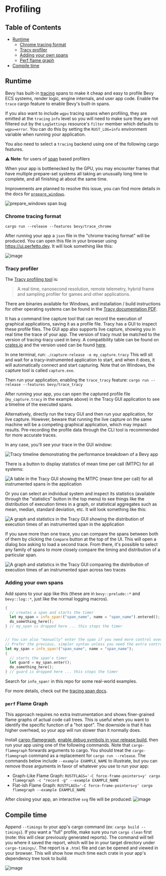 # Profiling

## Table of Contents

- [Runtime](#runtime)
  - [Chrome tracing format](#chrome-tracing-format)
  - [Tracy profiler](#tracy-profiler)
  - [Adding your own spans](#adding-your-own-spans)
  - [Perf flame graph](#perf-flame-graph)
- [Compile time](#compile-time)

## Runtime

Bevy has built-in [tracing](https://github.com/tokio-rs/tracing) spans to make it cheap and easy to profile Bevy ECS systems, render logic, engine internals, and user app code. Enable the `trace` cargo feature to enable Bevy's built-in spans.

If you also want to include `wgpu` tracing spans when profiling, they are emitted at the `tracing` `info` level so you will need to make sure they are not filtered out by the `LogSettings` resource's `filter` member which defaults to `wgpu=error`. You can do this by setting the `RUST_LOG=info` environment variable when running your application.

You also need to select a `tracing` backend using one of the following cargo features.

**⚠️ Note**: for users of [span](https://docs.rs/tracing/0.1.37/tracing/index.html) based profilers

When your app is bottlenecked by the GPU, you may encounter frames that have multiple prepare-set systems all taking an unusually long time to complete, and all finishing at about the same time.

Improvements are planned to resolve this issue, you can find more details in the docs for [`prepare_windows`](https://docs.rs/bevy/latest/bevy/render/view/fn.prepare_windows.html).

![prepare_windows span bug](https://github.com/bevyengine/bevy/assets/2771466/15c0819b-0e07-4665-aa1e-579caa24fece)

### Chrome tracing format

`cargo run --release --features bevy/trace_chrome`

After running your app a `json` file in the "chrome tracing format" will be produced. You can open this file in your browser using <https://ui.perfetto.dev>. It will look something like this:

![image](https://user-images.githubusercontent.com/2694663/141657409-6f4a3ad3-59b6-4378-95ba-66c0dafecd8e.png)

### Tracy profiler

The [Tracy profiling tool](https://github.com/wolfpld/tracy) is:
> A real time, nanosecond resolution, remote telemetry, hybrid frame and sampling profiler for games and other applications.

There are binaries available for Windows, and installation / build instructions for other operating systems can be found in the [Tracy documentation PDF](https://github.com/wolfpld/tracy/releases/latest/download/tracy.pdf).

It has a command line capture tool that can record the execution of graphical applications, saving it as a profile file. Tracy has a GUI to inspect these profile files. The GUI app also supports live capture, showing you in real time the trace of your app. The version of tracy must be matched to the version of tracing-tracy used in bevy. A compatibility table can be found on [crates.io](https://crates.io/crates/tracing-tracy) and the version used can be found [here](https://github.com/bevyengine/bevy/blob/latest/crates/bevy_log/Cargo.toml#L22).

In one terminal, run:
`./capture-release -o my_capture.tracy`
This will sit and wait for a tracy-instrumented application to start, and when it does, it will automatically connect and start capturing. Note that on Windows, the capture tool is called `capture.exe`.

Then run your application, enabling the `trace_tracy` feature:
`cargo run --release --features bevy/trace_tracy`

After running your app, you can open the captured profile file (`my_capture.tracy` in the example above) in the Tracy GUI application to see a timeline of the executed spans.

Alternatively, directly run the tracy GUI and then run your application, for live capture. However, beware that running the live capture on the same machine will be a competing graphical application, which may impact results. Pre-recording the profile data through the CLI tool is recommended for more accurate traces.

In any case, you'll see your trace in the GUI window:

![Tracy timeline demonstrating the performance breakdown of a Bevy app](https://user-images.githubusercontent.com/302146/163988636-25c017ab-64bc-4da7-a897-a80098b667ef.png)

There is a button to display statistics of mean time per call (MTPC) for all systems:

![A table in the Tracy GUI showing the MTPC (mean time per call) for all instrumented spans in the application](https://user-images.githubusercontent.com/302146/163988302-c21102d8-b7eb-476d-a741-a2c28d9bf8c1.png)

Or you can select an individual system and inspect its statistics (available through the "statistics" button in the top menu) to see things like the distribution of execution times in a graph, or statistical aggregates such as mean, median, standard deviation, etc. It will look something like this:

![A graph and statistics in the Tracy GUI showing the distribution of execution times of an instrumented span in the application](https://user-images.githubusercontent.com/302146/163988464-86e1a3ee-e97b-49ae-9f7e-4ff2b8b761ad.png)

If you save more than one trace, you can compare the spans between both of them by clicking the `Compare` button at the top of the UI. This will open a dialog box asking to load a second trace. From there, it's possible to select any family of spans to more closely compare the timing and distribution of a particular span.

![A graph and statistics in the Tracy GUI comparing the distribution of execution times of an instrumented span across two traces](https://user-images.githubusercontent.com/3137680/205834698-84405b2f-97b5-43a3-9dba-385167ac1db5.png)

### Adding your own spans

Add spans to your app like this (these are in `bevy::prelude::*` and `bevy::log::*`, just like the normal logging macros).

```rust
{
  // creates a span and starts the timer
  let my_span = info_span!("span_name", name = "span_name").entered();
  do_something_here();
} // my_span is dropped here ... this stops the timer


// You can also "manually" enter the span if you need more control over when the timer starts
// Prefer the previous, simpler syntax unless you need the extra control.
let my_span = info_span!("span_name", name = "span_name");
{
  // starts the span's timer
  let guard = my_span.enter();
  do_something_here();
} // guard is dropped here ... this stops the timer
```

Search for `info_span!` in this repo for some real-world examples.

For more details, check out the [tracing span docs](https://docs.rs/tracing/*/tracing/span/index.html).

### `perf` Flame Graph

This approach requires no extra instrumentation and shows finer-grained flame graphs of actual code call trees. This is useful when you want to identify the specific function of a "hot spot". The downside is that it has higher overhead, so your app will run slower than it normally does.

Install [cargo-flamegraph](https://github.com/flamegraph-rs/flamegraph), [enable debug symbols in your release build](https://github.com/flamegraph-rs/flamegraph#improving-output-when-running-with---release), then run your app using one of the following commands. Note that `cargo-flamegraph` forwards arguments to cargo. You should treat the `cargo-flamegraph` command as a replacement for `cargo run --release`. The commands below include `--example EXAMPLE_NAME` to illustrate, but you can remove those arguments in favor of whatever you use to run your app:

- Graph-Like Flame Graph: `RUSTFLAGS='-C force-frame-pointers=y' cargo flamegraph -c "record -g" --example EXAMPLE_NAME`
- Flat-ish Flame Graph: `RUSTFLAGS='-C force-frame-pointers=y' cargo flamegraph --example EXAMPLE_NAME`

After closing your app, an interactive `svg` file will be produced:
![image](https://user-images.githubusercontent.com/2694663/141657609-0089675d-fb6a-4dc4-9a59-871e95e31c8a.png)

## Compile time

Append `--timings` to your app's cargo command (ex: `cargo build --timings`).
If you want a "full" profile, make sure you run `cargo clean` first (note: this will clear previously generated reports).
The command will tell you where it saved the report, which will be in your target directory under `cargo-timings/`.
The report is a `.html` file and can be opened and viewed in your browser.
This will show how much time each crate in your app's dependency tree took to build.

![image](https://user-images.githubusercontent.com/2694663/141657811-f4e15e3b-c9fc-491b-9313-236fd8c01288.png)
